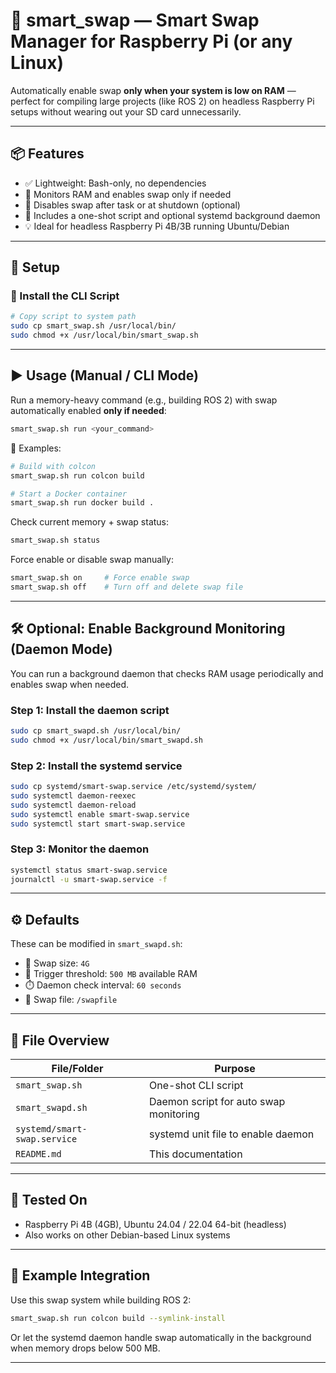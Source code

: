 
# 🧠 smart_swap — Smart Swap Manager for Raspberry Pi (or any Linux)

Automatically enable swap **only when your system is low on RAM** — perfect for compiling large projects (like ROS 2) on headless Raspberry Pi setups without wearing out your SD card unnecessarily.

---

## 📦 Features

- ✅ Lightweight: Bash-only, no dependencies
- 🧠 Monitors RAM and enables swap only if needed
- 🛑 Disables swap after task or at shutdown (optional)
- 🧰 Includes a one-shot script and optional systemd background daemon
- 💡 Ideal for headless Raspberry Pi 4B/3B running Ubuntu/Debian

---

## 🔧 Setup

### 📁 Install the CLI Script

```bash
# Copy script to system path
sudo cp smart_swap.sh /usr/local/bin/
sudo chmod +x /usr/local/bin/smart_swap.sh
```

---

## ▶️ Usage (Manual / CLI Mode)

Run a memory-heavy command (e.g., building ROS 2) with swap automatically enabled **only if needed**:

```bash
smart_swap.sh run <your_command>
```

📌 Examples:

```bash
# Build with colcon
smart_swap.sh run colcon build

# Start a Docker container
smart_swap.sh run docker build .
```

Check current memory + swap status:

```bash
smart_swap.sh status
```

Force enable or disable swap manually:

```bash
smart_swap.sh on     # Force enable swap
smart_swap.sh off    # Turn off and delete swap file
```

---

## 🛠 Optional: Enable Background Monitoring (Daemon Mode)

You can run a background daemon that checks RAM usage periodically and enables swap when needed.

### Step 1: Install the daemon script

```bash
sudo cp smart_swapd.sh /usr/local/bin/
sudo chmod +x /usr/local/bin/smart_swapd.sh
```

### Step 2: Install the systemd service

```bash
sudo cp systemd/smart-swap.service /etc/systemd/system/
sudo systemctl daemon-reexec
sudo systemctl daemon-reload
sudo systemctl enable smart-swap.service
sudo systemctl start smart-swap.service
```

### Step 3: Monitor the daemon

```bash
systemctl status smart-swap.service
journalctl -u smart-swap.service -f
```

---

## ⚙️ Defaults

These can be modified in `smart_swapd.sh`:

- 💾 Swap size: `4G`
- 🧠 Trigger threshold: `500 MB` available RAM
- ⏱️ Daemon check interval: `60 seconds`
- 📄 Swap file: `/swapfile`

---

## 📁 File Overview

| File/Folder                 | Purpose                                 |
|----------------------------|-----------------------------------------|
| `smart_swap.sh`            | One-shot CLI script                     |
| `smart_swapd.sh`           | Daemon script for auto swap monitoring  |
| `systemd/smart-swap.service` | systemd unit file to enable daemon     |
| `README.md`                | This documentation                      |

---

## 🧪 Tested On

- Raspberry Pi 4B (4GB), Ubuntu 24.04 / 22.04 64-bit (headless)
- Also works on other Debian-based Linux systems

---

## 🧊 Example Integration

Use this swap system while building ROS 2:

```bash
smart_swap.sh run colcon build --symlink-install
```

Or let the systemd daemon handle swap automatically in the background when memory drops below 500 MB.

---